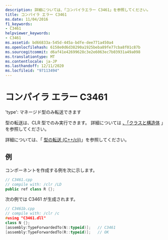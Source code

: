 ```yaml
---
description: 詳細については、「コンパイラエラー C3461」を参照してください。
title: コンパイラ エラー C3461
ms.date: 11/04/2016
f1_keywords:
- C3461
helpviewer_keywords:
- C3461
ms.assetid: bd66833a-545d-445a-bdfe-dee771a450a4
ms.openlocfilehash: 6158e0d6d38290a1925beba89fe77cba8f01c87b
ms.sourcegitcommit: d6af41e42699628c3e2e6063ec7b03931a49a098
ms.translationtype: MT
ms.contentlocale: ja-JP
ms.lasthandoff: 12/11/2020
ms.locfileid: "97113494"
---
```

# <a name="compiler-error-c3461"></a>コンパイラ エラー C3461

'type': マネージド型のみ転送できます

型の転送は、CLR 型でのみ実行できます。  詳細については [、「クラスと構造体](../../extensions/classes-and-structs-cpp-component-extensions.md) 」を参照してください。

詳細については、「 [型の転送 (C++/cli)](../../extensions/type-forwarding-cpp-cli.md)」を参照してください。

## <a name="examples"></a>例

コンポーネントを作成する例を次に示します。

```cpp
// C3461.cpp
// compile with: /clr /LD
public ref class R {};
```

次の例では C3461 が生成されます。

```cpp
// C3461b.cpp
// compile with: /clr /c
#using "C3461.dll"
class N {};
[assembly:TypeForwardedTo(N::typeid)];   // C3461
[assembly:TypeForwardedTo(R::typeid)];   // OK
```
